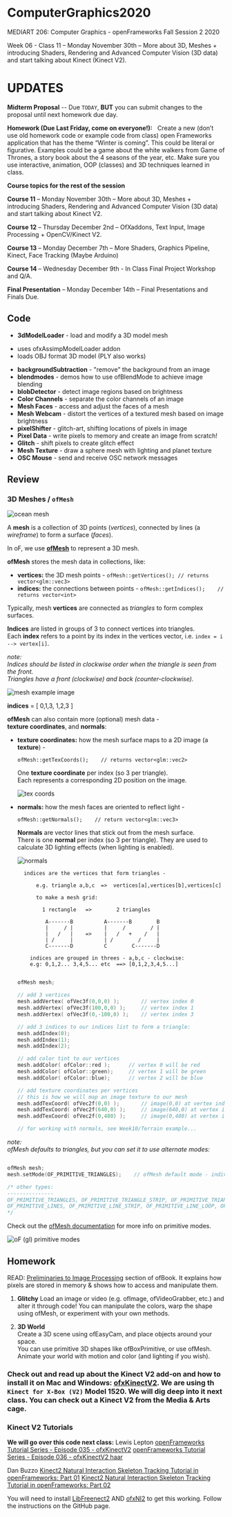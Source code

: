# ComputerGraphics2020

MEDIART 206: Computer Graphics - openFrameworks
Fall Session 2 2020  

Week 06 - Class 11 – Monday November 30th – More about 3D, Meshes + introducing Shaders, Rendering and Advanced Computer Vision (3D data) and start talking about Kinect (Kinect V2).

# UPDATES

**Midterm Proposal** -- Due  ```TODAY```, **BUT** you can submit changes to the proposal until next homework due day.

**Homework (Due Last Friday, come on everyone!):**
 
Create a new (don’t use old homework code or example code from class) open Frameworks application that has the theme “Winter is coming”. This could be literal or figurative. Examples could be a game about the white walkers from Game of Thrones, a story book about the 4 seasons of the year, etc. Make sure you use interactive, animation, OOP (classes) and 3D techniques learned in class.

**Course topics for the rest of the session**

**Course 11** – Monday November 30th – More about 3D, Meshes + introducing Shaders, Rendering and Advanced Computer Vision (3D data) and start talking about Kinect V2.

**Course 12** – Thursday December 2nd – OfXaddons, Text Input, Image Processing + OpenCV/Kinect V2.

**Course 13** – Monday December 7th – More Shaders, Graphics Pipeline, Kinect, Face Tracking (Maybe Arduino)

**Course 14** – Wednesday December 9th - In Class Final Project Workshop and Q/A.

**Final Presentation** – Monday December 14th – Final Presentations and Finals Due.

## Code

 - **3dModelLoader**  - load and modify a 3D model mesh
  * uses ofxAssimpModelLoader addon
  * loads OBJ format 3D model (PLY also works)
  - **backgroundSubtraction**  - "remove" the background from an image
- **blendmodes**  - demos how to use ofBlendMode to achieve image blending
- **blobDetector**  - detect image regions based on brightness
- **Color Channels** - separate the color channels of an image
- **Mesh Faces** - access and adjust the faces of a mesh
- **Mesh Webcam** - distort the vertices of a textured mesh based on image brightness
- **pixelShifter** - glitch-art, shifting locations of pixels in image
- **Pixel Data** - write pixels to memory and create an image from scratch!
- **Glitch** - shift pixels to create glitch effect
- **Mesh Texture** -  draw a sphere mesh with lighting and planet texture
- **OSC Mouse** - send and receive OSC network messages

## Review

### 3D Meshes / `ofMesh`

![ocean mesh](https://www.keithlantz.net/wp-content/uploads/2011/10/waves_dft_lines.jpg)

A **mesh** is a collection of 3D points (_vertices_), connected by lines (a _wireframe_) to form a surface (_faces_).  

In oF, we use **[ofMesh](https://openframeworks.cc/documentation/3d/ofMesh)** to represent a 3D mesh. 

**ofMesh** stores the mesh data in collections, like:

  - **vertices:** the 3D mesh points - `ofMesh::getVertices(); // returns vector<glm::vec3>`
  - **indices:** the connections between points - `ofMesh::getIndices();    // returns vector<int>`

Typically, mesh **vertices** are connected as _triangles_ to form complex surfaces.

**Indices** are listed in groups of 3 to connect vertices into triangles.  
Each **index** refers to a point by its index in the vertices vector, i.e. `index = i --> vertex[i]`.  

_note:  
Indices should be listed in clockwise order when the triangle is seen from the front.  
Triangles have a front (clockwise) and back (counter-clockwise)._

![mesh example image](square_mesh_triangles.png)

**indices** = [ 0,1,3, 1,2,3 ]


**ofMesh** can also contain more (optional) mesh data -  
**texture coordinates**, and **normals**:  

  - **texture coordinates:** how the mesh surface maps to a 2D image (a **texture**) -  

    `ofMesh::getTexCoords();    // returns vector<glm::vec2>`
    
    One **texture coordinate** per index (so 3 per triangle).  
    Each represents a corresponding 2D position on the image.

    ![tex coords](http://www.c-jump.com/bcc/common/Talk3/OpenGL/Wk07_texture/const_images/texturemapping.png)

  - **normals:** how the mesh faces are oriented to reflect light -  

      `ofMesh::getNormals();    // return vector<glm::vec3>` 

    **Normals** are vector lines that stick out from the mesh surface.  
    There is one **normal** per index (so 3 per triangle).
    They are used to calculate 3D lighting effects (when lighting is enabled).

    ![normals](normals.png)
    
    ```
      indices are the vertices that form triangles -

          e.g. triangle a,b,c  =>  vertices[a],vertices[b],vertices[c]

          to make a mesh grid:

            1 rectangle   =>        2 triangles

             A-------B          A-------B        B
             |     / |          |     /        / |
             |   /   |    =>    |   /   +    /   |
             | /     |          | /        /     |
             C-------D          C        C-------D

        indices are grouped in threes - a,b,c - clockwise:
        e.g: 0,1,2... 3,4,5... etc  ==> [0,1,2,3,4,5...]
        
    ```

    ```c++
    ofMesh mesh;

    // add 3 vertices
    mesh.addVertex( ofVec3f(0,0,0) );       // vertex index 0
    mesh.addVertex( ofVec3f(100,0,0) );     // vertex index 1
    mesh.addVertex( ofVec3f(0,-100,0) );    // vertex index 3

    // add 3 indices to our indices list to form a triangle:
    mesh.addIndex(0);
    mesh.addIndex(1);
    mesh.addIndex(2);

    // add color tint to our vertices
    mesh.addColor( ofColor::red );      // vertex 0 will be red
    mesh.addColor( ofColor::green);     // vertex 1 will be green
    mesh.addColor( ofColor::blue);      // vertex 2 will be blue

    // add texture coordinates per vertices
    // this is how we will map an image texture to our mesh
    mesh.addTexCoord( ofVec2f(0,0) );       // image(0,0) at vertex index 0
    mesh.addTexCoord( ofVec2f(640,0) );     // image(640,0) at vertex index 1
    mesh.addTexCoord( ofVec2f(0,480) );     // image(0,480) at vertex index 2

    // for working with normals, see Week10/Terrain example...

    ```

_note:  
ofMesh defaults to triangles, but you can set it to use alternate modes:_

```c++

ofMesh mesh;
mesh.setMode(OF_PRIMITIVE_TRIANGLES);    // ofMesh default mode - individual triangles

/* other types:
---------------
OF_PRIMITIVE_TRIANGLES, OF_PRIMITIVE_TRIANGLE_STRIP, OF_PRIMITIVE_TRIANGLE_FAN, 
OF_PRIMITIVE_LINES, OF_PRIMITIVE_LINE_STRIP, OF_PRIMITIVE_LINE_LOOP, OF_PRIMITIVE_POINTS
*/
```
Check out the [ofMesh documentation](https://openframeworks.cc/documentation/3d/ofMesh/) for more info on primitive modes.

![oF (gl) primitive modes](of_primitive_modes.png)


## Homework

READ:  [Preliminaries to Image Processing](http://openframeworks.cc/ofBook/chapters/image_processing_computer_vision.html#preliminariestoimageprocessing) section of ofBook.  It explains how pixels are stored in memory & shows how to access and manipulate them.

1.  **Glitchy**
  Load an image or video (e.g. ofImage, ofVideoGrabber, etc.) and alter it through code! You can manipulate the colors, warp the shape using ofMesh, or experiment with your own methods.

2.  **3D World**  
  Create a 3D scene using ofEasyCam, and place objects around your space.  
  You can use primitive 3D shapes like ofBoxPrimitive, or use ofMesh.  
  Animate your world with motion and color (and lighting if you wish).


### Check out and read up about the Kinect V2 add-on and how to install it on Mac and Windows: [ofxKinectV2](https://github.com/ofTheo/ofxKinectV2). We are using th ```Kinect for X-Box (V2)``` Model 1520. We will dig deep into it next class. You can check out a Kinect V2 from the Media & Arts cage.


### Kinect V2 Tutorials

**We will go over this code next class:**
Lewis Lepton
[openFrameworks Tutorial Series - Episode 035 - ofxKinectV2](https://www.youtube.com/watch?v=yeBcKppa9UM)
[openFrameworks Tutorial Series - Episode 036 - ofxKinectV2 haar](https://youtu.be/YCduMQTZq_w)

Dan Buzzo
[Kinect2 Natural Interaction Skeleton Tracking Tutorial in openFrameworks: Part 01](https://www.youtube.com/watch?v=HF74L-DvCUE)
[Kinect2 Natural Interaction Skeleton Tracking Tutorial in openFrameworks: Part 02](https://www.youtube.com/watch?v=Hn_onMOUcno)

You will need to install [LibFreenect2](https://github.com/OpenKinect/libfreenect2/) AND [ofxNI2](https://github.com/roymacdonald/ofxNI2 ) to get this working. Follow the instructions on the GitHub page. 

